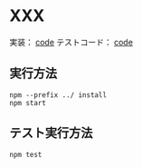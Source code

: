 # XXX

実装： [code](./index.ts)
テストコード： [code](./index.spwc.ts)

## 実行方法

```
npm --prefix ../ install
npm start
```

## テスト実行方法

```
npm test
```
